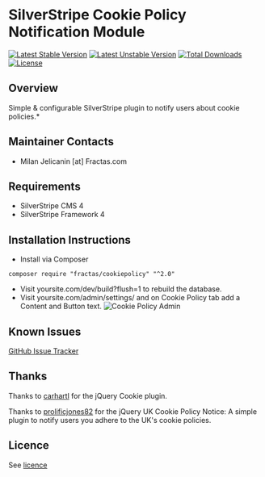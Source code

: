 # SilverStripe Cookie Policy Notification Module
[![Latest Stable Version](https://poser.pugx.org/fractas/cookiepolicy/v/stable)](https://packagist.org/packages/fractas/cookiepolicy)
[![Latest Unstable Version](https://poser.pugx.org/fractas/cookiepolicy/v/unstable)](https://packagist.org/packages/fractas/cookiepolicy)
[![Total Downloads](https://poser.pugx.org/fractas/cookiepolicy/downloads)](https://packagist.org/packages/fractas/cookiepolicy)
[![License](https://poser.pugx.org/fractas/cookiepolicy/license)](https://packagist.org/packages/fractas/cookiepolicy)

## Overview
Simple & configurable SilverStripe plugin to notify users about cookie policies.*

## Maintainer Contacts
*  Milan Jelicanin [at] Fractas.com


## Requirements
* SilverStripe CMS 4
* SilverStripe Framework 4


## Installation Instructions

* Install via Composer
```
composer require "fractas/cookiepolicy" "^2.0"
```
* Visit yoursite.com/dev/build?flush=1 to rebuild the database.
* Visit yoursite.com/admin/settings/ and on Cookie Policy tab add a Content and Button text.
![Cookie Policy Admin](https://github.com/fractaslabs/silverstripe-cookie-policy-notification/blob/master/docs/en/images/Cookie-policy-admin.png)


## Known Issues

[GitHub Issue Tracker](https://github.com/fractaslabs/silverstripe-cookie-policy-notification/issues)


## Thanks

Thanks to <a href="https://github.com/carhartl/jquery-cookie" target="_blank">carhartl</a> for the jQuery Cookie plugin.

Thanks to <a href="https://github.com/prolificjones82/uk_cookie_policy_notice" target="_blank">prolificjones82</a> for the jQuery UK Cookie Policy Notice: A simple plugin to notify users you adhere to the UK's cookie policies.


## Licence
See [licence](https://github.com/fractaslabs/silverstripe-cookie-policy-notification/blob/master/LICENSE)
